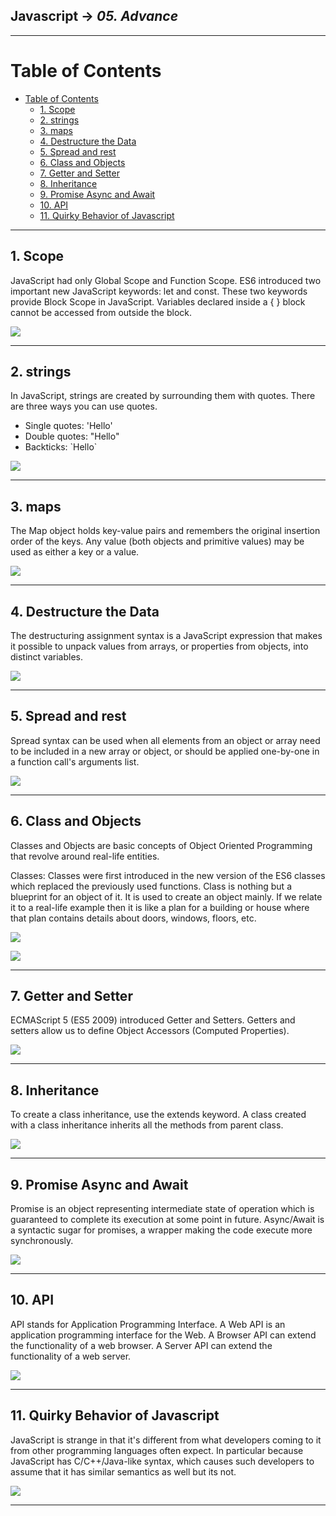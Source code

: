 ## Javascript -> <em>05. Advance</em> 

<hr/>

# Table of Contents 
- [Table of Contents](#table-of-contents)
  - [1. Scope](#1-scope)
  - [2. strings](#2-strings)
  - [3. maps](#3-maps)
  - [4. Destructure the Data](#4-destructure-the-data)
  - [5. Spread and rest](#5-spread-and-rest)
  - [6. Class and Objects](#6-class-and-objects)
  - [7. Getter and Setter](#7-getter-and-setter)
  - [8. Inheritance](#8-inheritance)
  - [9. Promise Async and Await](#9-promise-async-and-await)
  - [10. API](#10-api)
  - [11. Quirky Behavior of Javascript](#11-quirky-behavior-of-javascript)

<hr/>

## 1. Scope

JavaScript had only Global Scope and Function Scope. ES6 introduced two important new JavaScript keywords: let and const. These two keywords provide Block Scope in JavaScript. Variables declared inside a { } block cannot be accessed from outside the block.

![](./00.%20Output/01.%20scope.png)

<hr/>

## 2. strings

In JavaScript, strings are created by surrounding them with quotes. There are three ways you can use quotes.
- Single quotes: 'Hello'
- Double quotes: "Hello"
- Backticks: \`Hello`

![](./00.%20Output/02.%20strings.png)

<hr/>

## 3. maps

The Map object holds key-value pairs and remembers the original insertion order of the keys. Any value (both objects and primitive values) may be used as either a key or a value.

![](./00.%20Output/03.%20maps.png)

<hr/>

## 4. Destructure the Data

The destructuring assignment syntax is a JavaScript expression that makes it possible to unpack values from arrays, or properties from objects, into distinct variables.

![](./00.%20Output/04.%20pickData.png)

<hr/>

## 5. Spread and rest

Spread syntax can be used when all elements from an object or array need to be included in a new array or object, or should be applied one-by-one in a function call's arguments list.

![](./00.%20Output/05.%20spreadRest.png)

<hr/>

## 6. Class and Objects

Classes and Objects are basic concepts of Object Oriented Programming that revolve around real-life entities. 

Classes: Classes were first introduced in the new version of the ES6 classes which replaced the previously used functions. Class is nothing but a blueprint for an object of it. It is used to create an object mainly. If we relate it to a real-life example then it is like a plan for a building or house where that plan contains details about doors, windows, floors, etc. 

![](./00.%20Output/06.%20class.png)

![](./00.%20Output/07.%20classObjects.png)

<hr/>

## 7. Getter and Setter

ECMAScript 5 (ES5 2009) introduced Getter and Setters.
Getters and setters allow us to define Object Accessors (Computed Properties).

![](./00.%20Output/08.%20getterSetter.png)

<hr/>

## 8. Inheritance

To create a class inheritance, use the extends keyword. A class created with a class inheritance inherits all the methods from parent class.

![](./00.%20Output/09.%20Inheritance.png)

<hr/>

## 9. Promise Async and Await

Promise is an object representing intermediate state of operation which is guaranteed to complete its execution at some point in future.
Async/Await is a syntactic sugar for promises, a wrapper making the code execute more synchronously.

![](./00.%20Output/10.%20Promise.png)

<hr/>

## 10. API

API stands for Application Programming Interface.
A Web API is an application programming interface for the Web.
A Browser API can extend the functionality of a web browser.
A Server API can extend the functionality of a web server.

![](./00.%20Output/11.%20API.png)

<hr/>

## 11. Quirky Behavior of Javascript

JavaScript is strange in that it's different from what developers coming to it from other programming languages often expect. In particular because JavaScript has C/C++/Java-like syntax, which causes such developers to assume that it has similar semantics as well but its not.

![](./00.%20Output/12.%20jsTest.png)

<hr/>

